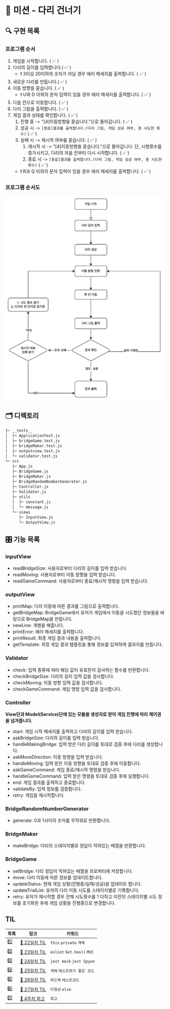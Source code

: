 # 🌉 미션 - 다리 건너기

## 🔍 구현 목록

### 프로그램 순서

1. 게임을 시작합니다. ( ✅ )
2. 다리의 길이를 입력합니다.( ✅ )
   - ❗️ 3이상 20이하의 숫자가 아닐 경우 에러 메세지를 출력합니다. ( ✅ )
3. 새로운 다리를 만듭니다.( ✅ )
4. 이동 방향을 묻습니다. ( ✅ )
   - ❗️ U와 D 이외의 문자 입력이 있을 경우 에러 메세지를 출력합니다. ( ✅ )
5. 다음 칸으로 이동합니다. ( ✅ )
6. 다리 그림을 출력합니다. ( ✅ )
7. 게임 결과 상태를 확인합니다. ( ✅ )
   1. 진행 중 -> "\[4\]이동방향을 묻습니다."으로 돌아갑니다. ( ✅ )
   2. 성공 시 -> `[종료]결과를 출력합니다.(다리 그림, 게임 성공 여부, 총 시도한 횟수)` ( ✅ )
   3. 실패 시 -> 재시작 여부를 묻습니다. ( ✅ )
      1. 재시작 시 -> "\[4\]이동방향을 묻습니다."으로 돌아갑니다. 단, 시행횟수를 증가시키고, 다리의 처음 칸부터 다시 시작합니다. ( ✅ )
      2. 종료 시 -> `[종료]결과를 출력합니다.(다리 그림, 게임 성공 여부, 총 시도한 횟수)` ( ✅ )
   - ❗️ R과 Q 이외의 문자 입력이 있을 경우 에러 메세지를 출력합니다. ( ✅ )

### 프로그램 순서도

![순서도](./images/순서도.png)

## 🗂️ 디렉토리

```
├─ __tests__
│  ├─ ApplicationTest.js
│  ├─ bridgeGame.test.js
│  ├─ bridgeMaker.test.js
│  ├─ outputview.test.js
│  └─ validator.test.js
└─ src
   ├─ App.js
   ├─ BridgeGame.js
   ├─ BridgeMaker.js
   ├─ BridgeRandomNumberGenerator.js
   ├─ Controller.js
   ├─ Validator.js
   ├─ utils
   │  ├─ constant.js
   │  └─ message.js
   └─ views
      ├─ InputView.js
      └─ OutputView.js
```

## 🎛️ 기능 목록

### inputView

- readBridgeSize: 사용자로부터 다리의 길이를 입력 받습니다.
- readMoving: 사용자로부터 이동 방향을 입력 받습니다.
- readGameCommand: 사용자로부터 종료/재시작 명령을 입력 받습니다.

### outputView

- printMap: 다리 이동에 따른 결과를 그림으로 출력합니다.
- getBridgeMap: BridgeGame에서 유저가 게임에서 이동을 시도했던 정보들을 바탕으로 BridgeMap을 만듭니다.
- newLine: 개행을 해줍니다.
- printError: 에러 메세지를 출력합니다.
- printResult: 최종 게임 결과 내용을 출력합니다.
- getTemplate: 최정 게임 결과 템플릿을 통해 정보를 입력하여 결과지를 만듭니다.

### Validator

- check: 입력 종류에 따라 해당 값이 유효한지 검사하는 함수를 반환합니다.
- checkBridgeSize: 다리의 길이 입력 값을 검사합니다.
- checkMoving: 이동 방향 입력 값을 검사합니다.
- checkGameCommand: 게임 명령 입력 값을 검사합니다.

### Controller

**View단과 Model(Service)단에 있는 모듈을 생성자로 받아 게임 진행에 따라 제어권을 넘겨줍니다.**

- start: 게임 시작 메세지를 출력하고 다리의 길이를 입력 받습니다.
- askBridgeSize: 다리의 길이를 입력 받습니다.
- handleMakingBridge: 입력 받은 다리 길이를 토대로 검증 후에 다리를 생성합니다.
- askMoveDirection: 이동 방향을 입력 받습니다.
- handleMoving: 입력 받은 이동 방향을 토대로 검증 후에 이동합니다.
- askGameCommand: 게임 종료/재시작 명령을 받습니다.
- handleGameCommand: 입력 받은 명령을 토대로 검증 후에 실행합니다.
- end: 게임 결과를 출력하고 종료합니다.
- validateBy: 입력 정보를 검증합니다.
- retry: 게임을 재시작합니다.

### BridgeRandomNumberGenerator

- generate: 0과 1사이의 숫자를 무작위로 반환합니다.

### BridgeMaker

- makeBridge: 다리의 스테이지별로 정답이 적혀있는 배열을 반환합니다.

### BridgeGame

- setBridge: 다리 정답이 적혀있는 배열을 프로퍼티에 저장합니다.
- move: 다리 이동에 따른 정보를 업데이트합니다.
- updateStatus: 현재 게임 상황(진행중/실패/성공)을 업데이트 합니다.
- updateTrialList: 유저의 다리 이동 시도를 스테이지별로 기록합니다.
- retry: 유저가 재시작할 경우 전체 시도횟수를 1 더하고 이전의 스테이지별 시도 정보를 초기화한 후에 게임 상황을 진행중으로 변경합니다.

## TIL

| 목록 | 링크                                | 키워드                        |
| ---- | ----------------------------------- | ----------------------------- |
| 1️⃣   | [🧩 22일차 TIL](DAY22_221116.md)    | `this` `private` `객체`       |
| 2️⃣   | [🧩 23일차 TIL](DAY23_221117.md)    | `eslint` `Set.has()` `MVC`    |
| 3️⃣   | [🧩 24일차 TIL](DAY24_221108.md)    | `jest mock` `jest Spyon`      |
| 4️⃣   | [🧩 25일차 TIL](DAY25_221119.md)    | `객체` `테스트하기 좋은 코드` |
| 5️⃣   | [🧩 26일차 TIL](DAY26_221120.md)    | `피드백` `테스트코드`         |
| 6️⃣   | [🧩 27일차 TIL](DAY27_221121.md)    | `다형성` `else`               |
| 7️⃣   | [🌠 4주차 회고](DAY28_4주차회고.md) | `회고`                        |
